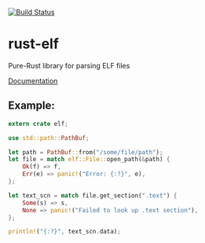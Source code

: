 [![Build Status](https://travis-ci.org/cole14/rust-elf.svg?branch=master)](https://travis-ci.org/cole14/rust-elf)

# rust-elf
Pure-Rust library for parsing ELF files

[Documentation](http://cole14.github.io/rust-elf/)

## Example:
```rust
extern crate elf;

use std::path::PathBuf;

let path = PathBuf::from("/some/file/path");
let file = match elf::File::open_path(&path) {
    Ok(f) => f,
    Err(e) => panic!("Error: {:?}", e),
};

let text_scn = match file.get_section(".text") {
    Some(s) => s,
    None => panic!("Failed to look up .text section"),
};

println!("{:?}", text_scn.data);

```

